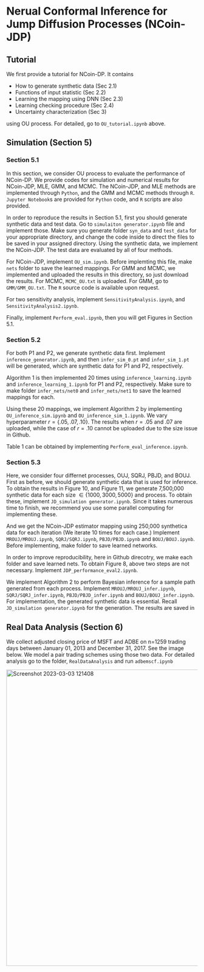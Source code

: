# Nerual Conformal Inference for Jump Diffusion Processes (NCoin-JDP)
## Tutorial
We first provide a tutorial for NCoin-DP. It contains

- How to generate synthetic data (Sec 2.1)
- Functions of input statistic (Sec 2.2)
- Learning the mapping using DNN (Sec 2.3)
- Learning checking procedure (Sec 2.4)
- Uncertainty characterization (Sec 3)

using OU process. For detailed, go to `OU_tutorial.ipynb` above.


## Simulation (Section 5)
### Section 5.1
In this section, we consider OU process to evaluate the performance of NCoin-DP. We provide codes for simulation and numerical results for NCoin-JDP, MLE, GMM, and MCMC. The NCoin-JDP, and MLE methods are implemented through `Python`, and the GMM and MCMC methods through `R`. `Jupyter Notebook`s are provided for `Python` code, and `R` scripts are also provided.

In order to reproduce the results in Section 5.1, first you should generate synthetic data and test data. Go to `simulaiton generator.ipynb` file and implement those. Make sure you generate folder `syn_data` and `test_data` for your appropriate directory, and change the code inside to direct the files to be saved in your assigned directory. Using the synthetic data, we implement the NCoin-JDP. The test data are evaluated by all of four methods.

For NCoin-JDP, implement `OU_sim.ipynb`. Before implemting this file, make `nets` folder to save the learned mappings. For GMM and MCMC, we implemented and uploaded the results in this directory, so just download the results. For MCMC, `MCMC_OU.txt` is uploaded. For GMM, go to `GMM/GMM_OU.txt`. The `R` source code is available upon request.

For two sensitivity analysis, implement `SensitivityAnalysis.ipynb`, and `SensitivityAnalysis2.ipynb`.

Finally, implement `Perform_eval.ipynb`, then you will get Figures in Section 5.1. 


### Section 5.2
For both P1 and P2, we generate synthetic data first. Implement `inference_generator.ipynb`, and then `infer_sim_0.pt` and `infer_sim_1.pt` will be generated, which are synthetic data for P1 and P2, respectively. 

Algorithm 1 is then implemented 20 times using `inference_learning.ipynb` and `inference_learning_1.ipynb` for P1 and P2, respectively. Make sure to make folder `infer_nets/net0` and `infer_nets/net1` to save the learned mappings for each.

Using these 20 mappings, we implement Algorithm 2 by implementing `OU_inference_sim.ipynb` and `OU_inference_sim_1.ipynb`. We vary hyperparameter $r = \{.05, .07, .10\}$. The results when $r = .05$ and $.07$ are uploaded, while the case of $r = .10$ cannot be uploaded due to the size issue in Github.

Table 1 can be obtained by implementing `Perform_eval_inference.ipynb`.


### Section 5.3
Here, we consider four differnet processes, OUJ, SQRJ, PBJD, and BOUJ. First as before, we should generate synthetic data that is used for inference. To obtain the results in Figure 10, and Figure 11, we generate 7,500,000 synthetic data for each size $\in \{1000, 3000, 5000 \}$ and process. To obtain these, implement `JD_simulation generator.ipynb`. Since it takes numerous time to finish, we recommend you use some parallel computing for implementing these. 

And we get the NCoin-JDP estimator mapping using 250,000 synthetica data for each iteration (We iterate 10 times for each case.) Implement `MROUJ/MROUJ.ipynb`, `SQRJ/SQRJ.ipynb`, `PBJD/PBJD.ipynb` and `BOUJ/BOUJ.ipynb`. Before implementing, make folder to save learned networks. 

In order to improve reproducibility, here in Github direcotry, we make each folder and save learned nets. To obtain Figure 8, above two steps are not necessary. Implement `JDP_performance_eval2.ipynb`.

We implement Algorithm 2 to perform Bayesian inference for a sample path generated from each process. Implement `MROUJ/MROUJ_infer.ipynb`, `SQRJ/SQRJ_infer.ipynb`, `PBJD/PBJD_infer.ipynb` and `BOUJ/BOUJ_infer.ipynb`. For implementation, the generated synthetic data is essential. Recall `JD_simulation generator.ipynb` for the generation. The results are saved in 



## Real Data Analysis (Section 6)
We collect adjusted closing price of MSFT and ADBE on n=1259 trading days between January 01, 2013 and December 31, 2017. See the image below. We model a pair trading schemes using those two data. For detailed analysis go to the folder, `RealDataAnalysis` and run `adbemscf.ipynb`


<img width="779" alt="Screenshot 2023-03-03 121408" src="https://user-images.githubusercontent.com/126707827/222784718-b72d35a1-33b0-44d3-bb47-769b1282e57f.png">
